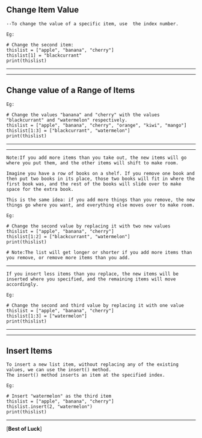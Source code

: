 Change Item Value
---

```
--To change the value of a specific item, use  the index number.

Eg:

# Change the second item:
thislist = ["apple", "banana", "cherry"]
thislist[1] = "blackcurrant"
print(thislist)
```

------------------------------------------------------------------------------------------------------
---------------

Change value of a Range of Items
---

```
Eg:

# Change the values "banana" and "cherry" with the values "blackcurrant" and "watermelon" respectively.
thislist = ["apple", "banana", "cherry", "orange", "kiwi", "mango"]
thislist[1:3] = ["blackcurrant", "watermelon"]
print(thislist)
```

-----------------------------------------------------------------------------------------------------------------------
-----------------------


```
Note:If you add more items than you take out, the new items will go where you put them, and the other items will shift to make room.

Imagine you have a row of books on a shelf. If you remove one book and then put two books in its place, those two books will fit in where the first book was, and the rest of the books will slide over to make space for the extra book.

This is the same idea: if you add more things than you remove, the new things go where you want, and everything else moves over to make room.

Eg:

# Change the second value by replacing it with two new values
thislist = ["apple", "banana", "cherry"]
thislist[1:2] = ["blackcurrant", "watermelon"]
print(thislist)

# Note:The list will get longer or shorter if you add more items than you remove, or remove more items than you add.
```

------------------------------------------------------------------------------------------------------------------------------

```
If you insert less items than you replace, the new items will be inserted where you specified, and the remaining items will move accordingly.

Eg:

# Change the second and third value by replacing it with one value
thislist = ["apple", "banana", "cherry"]
thislist[1:3] = ["watermelon"]
print(thislist)
```

----------------------------------------------------------------------------------------------------------------------
---------------------


Insert Items
---

```
To insert a new list item, without replacing any of the existing values, we can use the insert() method.
The insert() method inserts an item at the specified index.

Eg:

# Insert "watermelon" as the third item
thislist = ["apple", "banana", "cherry"]
thislist.insert(2, "watermelon")
print(thislist)
```

---
[**Best of Luck**]